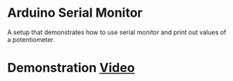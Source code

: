 # Arduino Serial Monitor

A setup that demonstrates how to use serial monitor and print out values of a potentiometer.

# Demonstration [Video](https://drive.google.com/file/d/19R7a0btwK956HfEMCa8ChWPaxHSbJE3M/view?usp=sharing)
